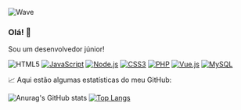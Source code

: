 ![Wave]([https://source.unsplash.com/800x300/?nature](https://stock.adobe.com/br/search?k=waves+png&asset_id=540083851))

### Olá! 👋

Sou um desenvolvedor júnior!

![HTML5](https://img.shields.io/badge/HTML5-E34F26?style=for-the-badge&logo=html5&logoColor=white)
[![JavaScript](https://img.shields.io/badge/JavaScript-F7DF1E?style=for-the-badge&logo=javascript&logoColor=black)](https://developer.mozilla.org/en-US/docs/Web/JavaScript)
[![Node.js](https://img.shields.io/badge/Node.js-43853D?style=for-the-badge&logo=node.js&logoColor=white)](https://nodejs.org/)
[![CSS3](https://img.shields.io/badge/CSS3-1572B6?style=for-the-badge&logo=css3&logoColor=white)](https://developer.mozilla.org/en-US/docs/Web/CSS)
[![PHP](https://img.shields.io/badge/PHP-777BB4?style=for-the-badge&logo=php&logoColor=white)](https://www.php.net/)
[![Vue.js](https://img.shields.io/badge/Vue.js-35495E?style=for-the-badge&logo=vue.js&logoColor=4FC08D)](https://vuejs.org/)
[![MySQL](https://img.shields.io/badge/MySQL-00000F?style=for-the-badge&logo=mysql&logoColor=white)](https://www.mysql.com/)


📈 Aqui estão algumas estatísticas do meu GitHub:

![Anurag's GitHub stats](https://github-readme-stats.vercel.app/api?username=Brendon3421&show_icons=true&theme=transparent&width=400&height=200) [![Top Langs](https://github-readme-stats.vercel.app/api/top-langs/?username=Brendon3421&layout=compact&theme=radical&width=400&height=200)](https://github.com/anuraghazra/github-readme-statswidth=400&height=200)
